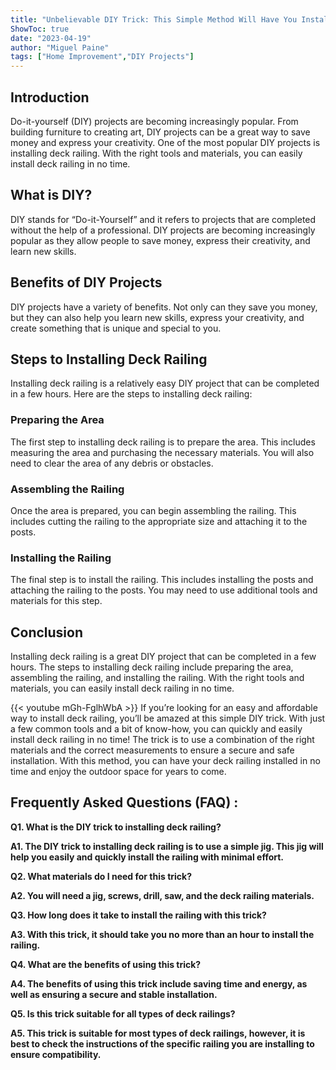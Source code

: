 ```yaml
---
title: "Unbelievable DIY Trick: This Simple Method Will Have You Installing Deck Railing in No Time!"
ShowToc: true 
date: "2023-04-19"
author: "Miguel Paine" 
tags: ["Home Improvement","DIY Projects"]
---
```

## Introduction 
Do-it-yourself (DIY) projects are becoming increasingly popular. From building furniture to creating art, DIY projects can be a great way to save money and express your creativity. One of the most popular DIY projects is installing deck railing. With the right tools and materials, you can easily install deck railing in no time. 

## What is DIY?
DIY stands for “Do-it-Yourself” and it refers to projects that are completed without the help of a professional. DIY projects are becoming increasingly popular as they allow people to save money, express their creativity, and learn new skills. 

## Benefits of DIY Projects
DIY projects have a variety of benefits. Not only can they save you money, but they can also help you learn new skills, express your creativity, and create something that is unique and special to you. 

## Steps to Installing Deck Railing
Installing deck railing is a relatively easy DIY project that can be completed in a few hours. Here are the steps to installing deck railing: 

### Preparing the Area
The first step to installing deck railing is to prepare the area. This includes measuring the area and purchasing the necessary materials. You will also need to clear the area of any debris or obstacles. 

### Assembling the Railing
Once the area is prepared, you can begin assembling the railing. This includes cutting the railing to the appropriate size and attaching it to the posts. 

### Installing the Railing
The final step is to install the railing. This includes installing the posts and attaching the railing to the posts. You may need to use additional tools and materials for this step. 

## Conclusion
Installing deck railing is a great DIY project that can be completed in a few hours. The steps to installing deck railing include preparing the area, assembling the railing, and installing the railing. With the right tools and materials, you can easily install deck railing in no time.

{{< youtube mGh-FglhWbA >}} 
If you’re looking for an easy and affordable way to install deck railing, you’ll be amazed at this simple DIY trick. With just a few common tools and a bit of know-how, you can quickly and easily install deck railing in no time! The trick is to use a combination of the right materials and the correct measurements to ensure a secure and safe installation. With this method, you can have your deck railing installed in no time and enjoy the outdoor space for years to come.

## Frequently Asked Questions (FAQ) :
**Q1. What is the DIY trick to installing deck railing?**

**A1. The DIY trick to installing deck railing is to use a simple jig. This jig will help you easily and quickly install the railing with minimal effort.**

**Q2. What materials do I need for this trick?**

**A2. You will need a jig, screws, drill, saw, and the deck railing materials.**

**Q3. How long does it take to install the railing with this trick?**

**A3. With this trick, it should take you no more than an hour to install the railing.**

**Q4. What are the benefits of using this trick?**

**A4. The benefits of using this trick include saving time and energy, as well as ensuring a secure and stable installation.**

**Q5. Is this trick suitable for all types of deck railings?**

**A5. This trick is suitable for most types of deck railings, however, it is best to check the instructions of the specific railing you are installing to ensure compatibility.**





